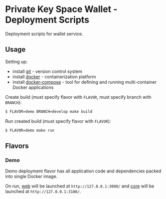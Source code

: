 # Private Key Space Wallet - Deployment Scripts

Deployment scripts for wallet service.

## Usage

Setting up:
  * install [git](https://git-scm.com/) - version control system 
  * install [docker](https://www.docker.com/) - containerization platform
  * install [docker-compose](https://docs.docker.com/compose/) - tool for defining and running multi-container Docker applications


Create build (must specify flavor with `FLAVOR`, must specify branch with `BRANCH`):
```bash
$ FLAVOR=demo BRANCH=develop make build
```

Run created build (must specify flavor with `FLAVOR`):
```bash
$ FLAVOR=demo make run
```

## Flavors

### Demo

Demo deployment flavor has all application code and dependencies packed into single Docker image.

On run, [web](https://github.com/PrivateKeySpace/core) will be launched at `http://127.0.0.1:3000/`
and [core](https://github.com/PrivateKeySpace/core) will be launched at `http://127.0.0.1:3100/`.
